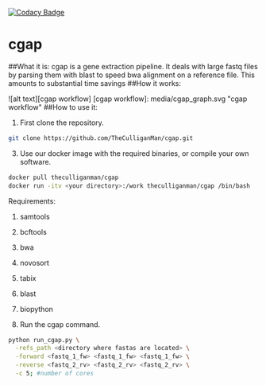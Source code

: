 [![Codacy Badge](https://api.codacy.com/project/badge/Grade/1b52bcb34a74497fa04336c3234b8321)](https://www.codacy.com/app/rrculligan/cgap?utm_source=github.com&amp;utm_medium=referral&amp;utm_content=TheCulliganMan/cgap&amp;utm_campaign=Badge_Grade)
# cgap
##What it is:
cgap is a gene extraction pipeline.  It deals with large fastq files by parsing
them with blast to speed bwa alignment on a reference file.  This amounts to
substantial time savings
##How it works:

![alt text][cgap workflow]
[cgap workflow]: media/cgap_graph.svg "cgap workflow"
##How to use it:
1. First clone the repository.

  ```bash
  git clone https://github.com/TheCulliganMan/cgap.git
  ```

3. Use our docker image with the required binaries, or compile your own software.

  ```bash
  docker pull theculliganman/cgap
  docker run -itv <your directory>:/work theculliganman/cgap /bin/bash
  ```
  Requirements:
  1. samtools
  2. bcftools
  3. bwa
  4. novosort
  5. tabix
  6. blast
  7. biopython


3. Run the cgap command.

  ```bash
  python run_cgap.py \
    -refs_path <directory where fastas are located> \
    -forward <fastq_1_fw> <fastq_1_fw> <fastq_1_fw> \
    -reverse <fastq_2_rv> <fastq_2_rv> <fastq_2_rv> \
    -c 5; #number of cores
  ```
